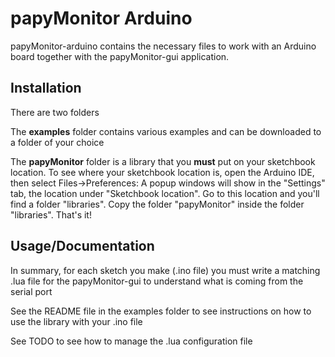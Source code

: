 # papyMonitor Arduino

papyMonitor-arduino contains the necessary files to work with an Arduino board together with the papyMonitor-gui application.

## Installation

There are two folders

The **examples** folder contains various examples and can be downloaded to a folder of your choice

The **papyMonitor** folder is a library that you **must** put on your sketchbook location. To see where your sketchbook location is, open the Arduino IDE, then select Files->Preferences: A popup windows will show in the "Settings" tab, the location under "Sketchbook location". Go to this location and you'll find a folder "libraries". Copy the folder "papyMonitor" inside the folder "libraries". That's it!

## Usage/Documentation

In summary, for each sketch you make (.ino file) you must write a matching .lua file for the papyMonitor-gui to understand what is coming from the serial port

See the README file in the examples folder to see instructions on how to use the library with your .ino file

See TODO to see how to manage the .lua configuration file

